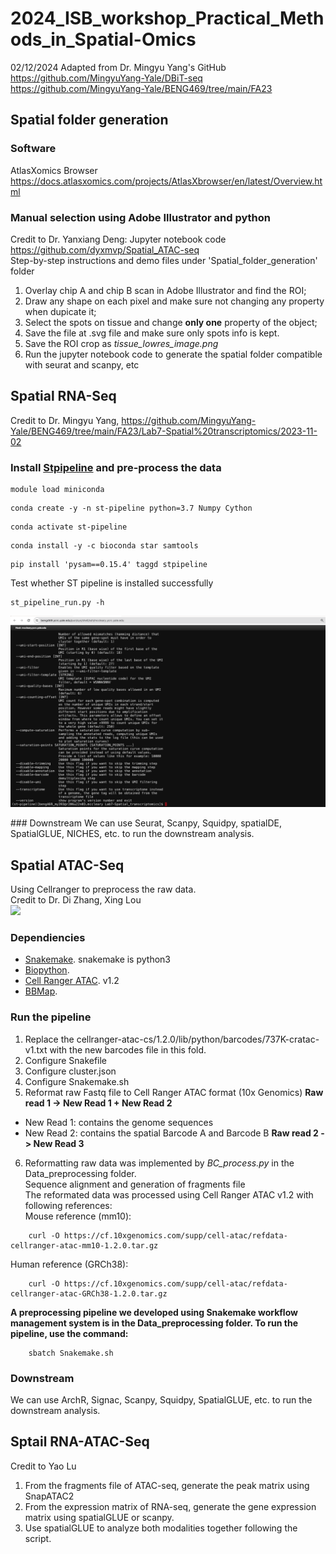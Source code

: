 # 2024_ISB_workshop_Practical_Methods_in_Spatial-Omics
02/12/2024
Adapted from Dr. Mingyu Yang's GitHub  
https://github.com/MingyuYang-Yale/DBiT-seq  
https://github.com/MingyuYang-Yale/BENG469/tree/main/FA23

## Spatial folder generation
### Software
AtlasXomics Browser https://docs.atlasxomics.com/projects/AtlasXbrowser/en/latest/Overview.html   
### Manual selection using Adobe Illustrator and python
Credit to Dr. Yanxiang Deng: Jupyter notebook code https://github.com/dyxmvp/Spatial_ATAC-seq  
Step-by-step instructions and demo files under 'Spatial_folder_generation' folder
1. Overlay chip A and chip B scan in Adobe Illustrator and find the ROI;
2. Draw any shape on each pixel and make sure not changing any property when dupicate it;
3. Select the spots on tissue and change **only one** property of the object;
4. Save the file at .svg file and make sure only spots info is kept.
5. Save the ROI crop as _tissue_lowres_image.png_
6. Run the jupyter notebook code to generate the spatial folder compatible with seurat and scanpy, etc

## Spatial RNA-Seq
Credit to Dr. Mingyu Yang, https://github.com/MingyuYang-Yale/BENG469/tree/main/FA23/Lab7-Spatial%20transcriptomics/2023-11-02
### Install [Stpipeline](https://github.com/SpatialTranscriptomicsResearch/st_pipeline) and pre-process the data
```
module load miniconda
```
```
conda create -y -n st-pipeline python=3.7 Numpy Cython
```
```
conda activate st-pipeline
```
```
conda install -y -c bioconda star samtools
```
```
pip install 'pysam==0.15.4' taggd stpipeline
```
Test whether ST pipeline is installed successfully
```
st_pipeline_run.py -h
```
<p><img width="1000" src="https://github.com/MingyuYang-Yale/BENG469/blob/main/SP21/stpipeline-3.png" alt="foo bar" title="train &amp; tracks" /></p>
### Downstream
We can use Seurat, Scanpy, Squidpy, spatialDE, SpatialGLUE, NICHES, etc. to run the downstream analysis.

## Spatial ATAC-Seq
Using Cellranger to preprocess the raw data.  
Credit to Dr. Di Zhang, Xing Lou  
![]([Data_preprocessing/Spatial-ATAC-seq/snakemake_dag.png](https://github.com/di-0579/Spatial_epigenome-transcriptome_co-sequencing/blob/main/Data_preprocessing/Spatial-ATAC-seq/snakemake_dag.png))
### Dependiencies
* [Snakemake](https://snakemake.readthedocs.io/en/stable/index.html). snakemake is python3
* [Biopython](https://biopython.org/docs/1.75/api/index.html).
* [Cell Ranger ATAC](https://support.10xgenomics.com/single-cell-atac/software/pipelines/latest/installation). v1.2
* [BBMap](https://jgi.doe.gov/data-and-tools/bbtools/bb-tools-user-guide/installation-guide/).
### Run the pipeline
1. Replace the cellranger-atac-cs/1.2.0/lib/python/barcodes/737K-cratac-v1.txt with the new barcodes file in this fold.
2. Configure Snakefile
3. Configure cluster.json
4. Configure Snakemake.sh
5. Reformat raw Fastq file to Cell Ranger ATAC format (10x Genomics)
**Raw read 1 -> New Read 1 + New Read 2**
- New Read 1: contains the genome sequences
- New Read 2: contains the spatial Barcode A and Barcode B
**Raw read 2 -> New Read 3**
6. Reformatting raw data was implemented by _BC_process.py_ in the Data_preprocessing folder.  
Sequence alignment and generation of fragments file  
The reformated data was processed using Cell Ranger ATAC v1.2 with following references:  
Mouse reference (mm10):  
```
    curl -O https://cf.10xgenomics.com/supp/cell-atac/refdata-cellranger-atac-mm10-1.2.0.tar.gz
```
Human reference (GRCh38):
```
    curl -O https://cf.10xgenomics.com/supp/cell-atac/refdata-cellranger-atac-GRCh38-1.2.0.tar.gz
```
**A preprocessing pipeline we developed using Snakemake workflow management system is in the Data_preprocessing folder. To run the pipeline, use the command:**
```
    sbatch Snakemake.sh
```
### Downstream
We can use ArchR, Signac, Scanpy, Squidpy, SpatialGLUE, etc. to run the downstream analysis.

## Sptail RNA-ATAC-Seq
Credit to Yao Lu
1. From the fragments file of ATAC-seq, generate the peak matrix using SnapATAC2
2. From the expression matrix of RNA-seq, generate the gene expression matrix using spatialGLUE or scanpy.
3. Use spatialGLUE to analyze both modalities together following the script.
